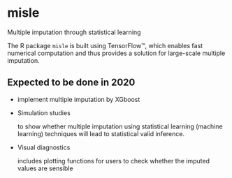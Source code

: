 # misle
Multiple imputation through statistical learning

The R package `misle` is built using TensorFlow™, which enables fast numerical computation and thus provides a solution for large-scale multiple imputation.



## Expected to be done in 2020
- implement multiple imputation by XGboost

- Simulation studies


   to show whether multiple imputation using statistical learning (machine learning) techniques will lead to statistical valid inference. 

- Visual diagnostics


   includes plotting functions for users to check whether the imputed values are sensible




